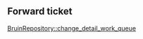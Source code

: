 ## Forward ticket

[BruinRepository::change_detail_work_queue](../repositories/bruin_repository/change_detail_work_queue.md)